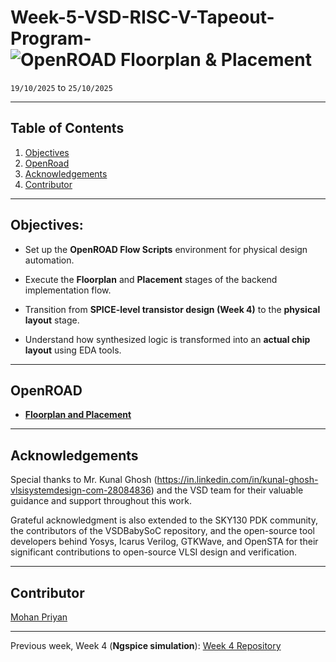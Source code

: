 # Week-5-VSD-RISC-V-Tapeout-Program- ![OpenROAD Floorplan & Placement](https://img.shields.io/badge/OpenROAD_Floorplan_%26_Placement-Done-darkgreen)

`19/10/2025` to `25/10/2025`


---

## Table of Contents
  
1. [Objectives](#objectives)  
2. [OpenRoad](#openroad)
3. [Acknowledgements](#acknowledgements)  
4. [Contributor](#contributor)

---

## Objectives:

- Set up the **OpenROAD Flow Scripts** environment for physical design automation.

- Execute the **Floorplan** and **Placement** stages of the backend implementation flow.

- Transition from **SPICE-level transistor design (Week 4)** to the **physical layout** stage.

- Understand how synthesized logic is transformed into an **actual chip layout** using EDA tools.


---

## OpenROAD

- [**Floorplan and Placement**](Floorplan&Placement/README.md)

---

## Acknowledgements

Special thanks to Mr. Kunal Ghosh (https://in.linkedin.com/in/kunal-ghosh-vlsisystemdesign-com-28084836) and the VSD team for their valuable guidance and support throughout this work.

Grateful acknowledgment is also extended to the SKY130 PDK community, the contributors of the VSDBabySoC repository, and the open-source tool developers behind Yosys, Icarus Verilog, GTKWave, and OpenSTA for their significant contributions to open-source VLSI design and verification.

---

## Contributor
[Mohan Priyan](https://www.linkedin.com/in/mohanapriyan-p-b94962325/)

---

Previous week, Week 4 (**Ngspice simulation**): [Week 4 Repository](https://github.com/MOHANAPRIYANP16/Week-4-VSD-RISC-V-Tapeout-Program-)